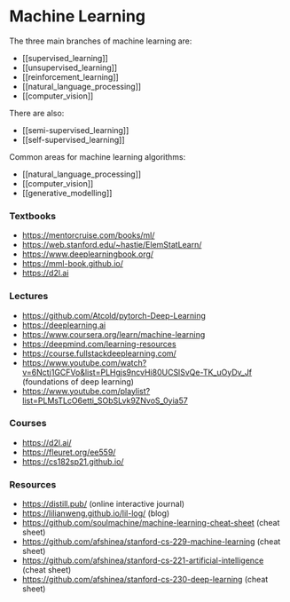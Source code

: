 # Machine Learning

The three main branches of machine learning are:

- [[supervised_learning]]
- [[unsupervised_learning]]
- [[reinforcement_learning]]
- [[natural_language_processing]]
- [[computer_vision]]

There are also:

- [[semi-supervised_learning]]
- [[self-supervised_learning]]

Common areas for machine learning algorithms:

- [[natural_language_processing]]
- [[computer_vision]]
- [[generative_modelling]]

### Textbooks

- https://mentorcruise.com/books/ml/
- https://web.stanford.edu/~hastie/ElemStatLearn/
- https://www.deeplearningbook.org/
- https://mml-book.github.io/
- https://d2l.ai

### Lectures

- https://github.com/Atcold/pytorch-Deep-Learning
- https://deeplearning.ai
- https://www.coursera.org/learn/machine-learning
- https://deepmind.com/learning-resources
- https://course.fullstackdeeplearning.com/
- https://www.youtube.com/watch?v=6Nctj1GCFVo&list=PLHgjs9ncvHi80UCSlSvQe-TK_uOyDv_Jf (foundations of deep learning)
- https://www.youtube.com/playlist?list=PLMsTLcO6etti_SObSLvk9ZNvoS_0yia57

### Courses

- https://d2l.ai/
- https://fleuret.org/ee559/
- https://cs182sp21.github.io/

### Resources

- https://distill.pub/ (online interactive journal)
- https://lilianweng.github.io/lil-log/ (blog)
- https://github.com/soulmachine/machine-learning-cheat-sheet (cheat sheet)
- https://github.com/afshinea/stanford-cs-229-machine-learning (cheat sheet)
- https://github.com/afshinea/stanford-cs-221-artificial-intelligence (cheat sheet)
- https://github.com/afshinea/stanford-cs-230-deep-learning (cheat sheet)
